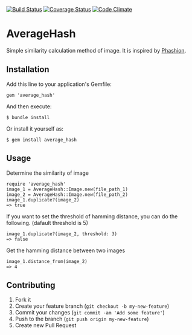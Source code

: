 [![Build Status](https://travis-ci.org/ToruIwashita/average_hash.svg?branch=master)](https://travis-ci.org/ToruIwashita/average_hash)
[![Coverage Status](https://coveralls.io/repos/ToruIwashita/average_hash/badge.svg)](https://coveralls.io/r/ToruIwashita/average_hash)
[![Code Climate](https://codeclimate.com/github/ToruIwashita/average_hash/badges/gpa.svg)](https://codeclimate.com/github/ToruIwashita/average_hash)

# AverageHash

Simple similarity calculation method of image. It is inspired by [Phashion](https://github.com/westonplatter/phashion).

## Installation

Add this line to your application's Gemfile:

    gem 'average_hash'

And then execute:

    $ bundle install

Or install it yourself as:

    $ gem install average_hash

## Usage

Determine the similarity of image

    require 'average_hash'
    image_1 = AverageHash::Image.new(file_path_1)
    image_2 = AverageHash::Image.new(file_path_2)
    image_1.duplicate?(image_2)
    => true

If you want to set the threshold of hamming distance, you can do the following. (dafault threshold is 5)

    image_1.duplicate?(image_2, threshold: 3)
    => false

Get the hamming distance between two images

    image_1.distance_from(image_2)
    => 4

## Contributing

1. Fork it
2. Create your feature branch (`git checkout -b my-new-feature`)
3. Commit your changes (`git commit -am 'Add some feature'`)
4. Push to the branch (`git push origin my-new-feature`)
5. Create new Pull Request
